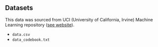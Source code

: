 ## Datasets

This data was sourced from UCI (University of California, Irvine) Machine Learning repository ([see website](https://archive.ics.uci.edu/dataset/697/predict+students+dropout+and+academic+success)).

- `data.csv`
- `data_codebook.txt`

